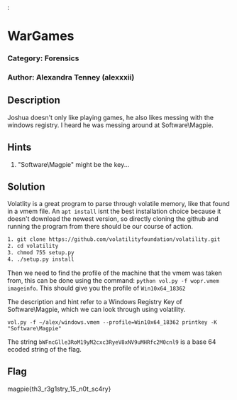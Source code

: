 :

# WarGames
### Category: Forensics
### Author: Alexandra Tenney (alexxxii)

## Description
Joshua doesn't only like playing games, he also likes messing with the windows registry. I heard he was messing around at Software\Magpie.

## Hints
1. "Software\Magpie" might be the key...

## Solution
Volatlity is a great program to parse through volatile memory, like that found in a vmem file. An `apt install` isnt the best installation choice because it doesn't download the newest version, so directly cloning the github and running the program from there should be our course of action.

```bash
1. git clone https://github.com/volatilityfoundation/volatility.git
2. cd volatility
3. chmod 755 setup.py
4. ./setup.py install
```

Then we need to find the profile of the machine that the vmem was taken from, this can be done using the command: `python vol.py -f wopr.vmem imageinfo`. This should give you the profile of `Win10x64_18362`

The description and hint refer to a Windows Registry Key of Software\Magpie, which we can look through using volatility.

`vol.py -f ~/alex/windows.vmem --profile=Win10x64_18362 printkey -K "Software\Magpie"`

The string `bWFncGlle3RoM19yM2cxc3RyeV8xNV9uMHRfc2M0cnl9` is a base 64 ecoded string of the flag.

## Flag
magpie{th3_r3g1stry_15_n0t_sc4ry}

